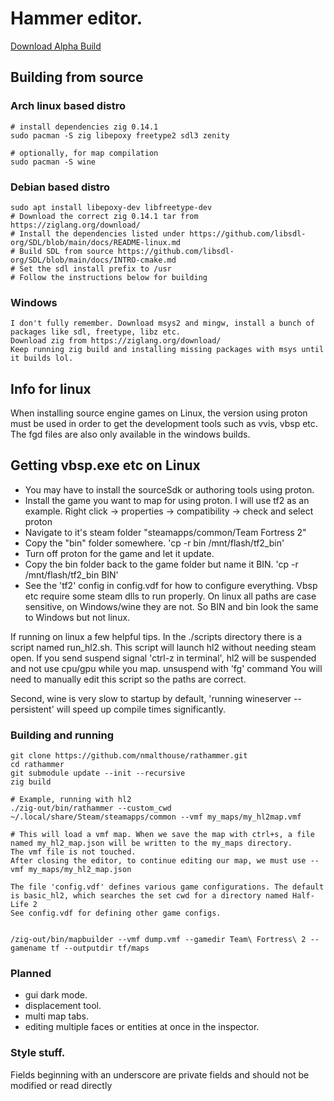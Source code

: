 # Hammer editor.
[Download Alpha Build](https://github.com/nmalthouse/rathammer/releases)

## Building from source
### Arch linux based distro
```
# install dependencies zig 0.14.1
sudo pacman -S zig libepoxy freetype2 sdl3 zenity

# optionally, for map compilation
sudo pacman -S wine
```

### Debian based distro 
```
sudo apt install libepoxy-dev libfreetype-dev
# Download the correct zig 0.14.1 tar from https://ziglang.org/download/
# Install the dependencies listed under https://github.com/libsdl-org/SDL/blob/main/docs/README-linux.md
# Build SDL from source https://github.com/libsdl-org/SDL/blob/main/docs/INTRO-cmake.md
# Set the sdl install prefix to /usr
# Follow the instructions below for building
```

### Windows
```
I don't fully remember. Download msys2 and mingw, install a bunch of packages like sdl, freetype, libz etc.
Download zig from https://ziglang.org/download/
Keep running zig build and installing missing packages with msys until it builds lol.
```

## Info for linux
When installing source engine games on Linux, the version using proton must be used in order to get the 
development tools such as vvis, vbsp etc. The fgd files are also only available in the windows builds.

## Getting vbsp.exe etc on Linux
* You may have to install the sourceSdk or authoring tools using proton.
* Install the game you want to map for using proton. I will use tf2 as an example. Right click -> properties -> compatibility -> check and select proton
* Navigate to it's steam folder "steamapps/common/Team Fortress 2"
* Copy the "bin" folder somewhere. 'cp -r bin /mnt/flash/tf2_bin'
* Turn off proton for the game and let it update.
* Copy the bin folder back to the game folder but name it BIN. 'cp -r /mnt/flash/tf2_bin BIN'
* See the 'tf2' config in config.vdf for how to configure everything.
Vbsp etc require some steam dlls to run properly. On linux all paths are case sensitive, on Windows/wine they are not. So BIN and bin look the same to Windows but not linux.

If running on linux a few helpful tips.
In the ./scripts directory there is a script named run_hl2.sh.
This script will launch hl2 without needing steam open. If you send suspend signal 'ctrl-z in terminal', 
hl2 will be suspended and not use cpu/gpu while you map. unsuspend with 'fg' command
You will need to manually edit this script so the paths are correct.

Second, wine is very slow to startup by default, 'running wineserver --persistent' will speed up compile times significantly.


### Building and running
```
git clone https://github.com/nmalthouse/rathammer.git
cd rathammer
git submodule update --init --recursive
zig build

# Example, running with hl2
./zig-out/bin/rathammer --custom_cwd ~/.local/share/Steam/steamapps/common --vmf my_maps/my_hl2map.vmf

# This will load a vmf map. When we save the map with ctrl+s, a file named my_hl2_map.json will be written to the my_maps directory.
The vmf file is not touched.
After closing the editor, to continue editing our map, we must use --vmf my_maps/my_hl2_map.json

The file 'config.vdf' defines various game configurations. The default is basic_hl2, which searches the set cwd for a directory named Half-Life 2
See config.vdf for defining other game configs.


/zig-out/bin/mapbuilder --vmf dump.vmf --gamedir Team\ Fortress\ 2 --gamename tf --outputdir tf/maps
```

### Planned
* gui dark mode.
* displacement tool.
* multi map tabs.
* editing multiple faces or entities at once in the inspector.


### Style stuff.
Fields beginning with an underscore are private fields and should not be modified or read directly
